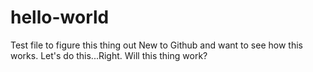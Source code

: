 # hello-world
Test file to figure this thing out
New to Github and want to see how this works. Let's do this...Right.
Will this thing work?